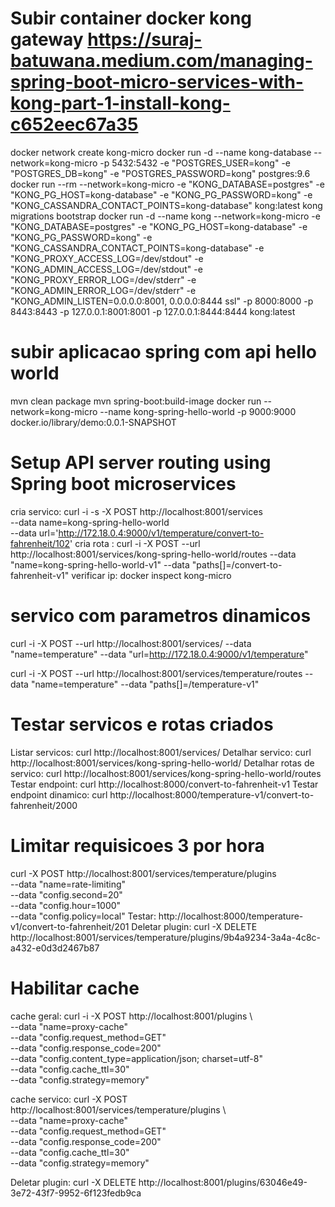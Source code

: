 # Subir container docker kong gateway https://suraj-batuwana.medium.com/managing-spring-boot-micro-services-with-kong-part-1-install-kong-c652eec67a35
docker network create kong-micro
docker run -d --name kong-database --network=kong-micro -p 5432:5432 -e "POSTGRES_USER=kong" -e "POSTGRES_DB=kong" -e "POSTGRES_PASSWORD=kong" postgres:9.6
docker run --rm --network=kong-micro -e "KONG_DATABASE=postgres" -e "KONG_PG_HOST=kong-database" -e "KONG_PG_PASSWORD=kong" -e "KONG_CASSANDRA_CONTACT_POINTS=kong-database" kong:latest kong migrations bootstrap
docker run -d --name kong --network=kong-micro -e "KONG_DATABASE=postgres" -e "KONG_PG_HOST=kong-database" -e "KONG_PG_PASSWORD=kong" -e "KONG_CASSANDRA_CONTACT_POINTS=kong-database" -e "KONG_PROXY_ACCESS_LOG=/dev/stdout" -e "KONG_ADMIN_ACCESS_LOG=/dev/stdout" -e "KONG_PROXY_ERROR_LOG=/dev/stderr" -e "KONG_ADMIN_ERROR_LOG=/dev/stderr" -e "KONG_ADMIN_LISTEN=0.0.0.0:8001, 0.0.0.0:8444 ssl" -p 8000:8000 -p 8443:8443 -p 127.0.0.1:8001:8001 -p 127.0.0.1:8444:8444 kong:latest

# subir aplicacao spring com api hello world
mvn clean package
mvn spring-boot:build-image
docker run --network=kong-micro --name kong-spring-hello-world -p 9000:9000 docker.io/library/demo:0.0.1-SNAPSHOT
 
# Setup API server routing using Spring boot microservices
cria servico: curl -i -s -X POST http://localhost:8001/services \
  --data name=kong-spring-hello-world \
  --data url='http://172.18.0.4:9000/v1/temperature/convert-to-fahrenheit/102'
cria rota : curl -i -X POST --url http://localhost:8001/services/kong-spring-hello-world/routes --data "name=kong-spring-hello-world-v1" --data "paths[]=/convert-to-fahrenheit-v1"
verificar ip: docker inspect kong-micro

# servico com parametros dinamicos
curl -i -X POST --url http://localhost:8001/services/ --data "name=temperature" --data "url=http://172.18.0.4:9000/v1/temperature"

curl -i -X POST --url http://localhost:8001/services/temperature/routes --data "name=temperature" --data "paths[]=/temperature-v1"

# Testar servicos e rotas criados
Listar servicos: curl http://localhost:8001/services/
Detalhar servico: curl http://localhost:8001/services/kong-spring-hello-world/
Detalhar rotas de servico: curl http://localhost:8001/services/kong-spring-hello-world/routes
Testar endpoint: curl http://localhost:8000/convert-to-fahrenheit-v1
Testar endpoint dinamico: curl http://localhost:8000/temperature-v1/convert-to-fahrenheit/2000

# Limitar requisicoes 3 por hora
curl -X POST http://localhost:8001/services/temperature/plugins \
    --data "name=rate-limiting"  \
    --data "config.second=20" \
    --data "config.hour=1000" \
    --data "config.policy=local"
Testar: http://localhost:8000/temperature-v1/convert-to-fahrenheit/201
Deletar plugin: curl -X DELETE http://localhost:8001/services/temperature/plugins/9b4a9234-3a4a-4c8c-a432-e0d3d2467b87

# Habilitar cache
cache geral: curl -i -X POST http://localhost:8001/plugins \                                                       
  --data "name=proxy-cache" \
  --data "config.request_method=GET" \
  --data "config.response_code=200" \
  --data "config.content_type=application/json; charset=utf-8" \
  --data "config.cache_ttl=30" \
  --data "config.strategy=memory"

cache  servico: curl -X POST http://localhost:8001/services/temperature/plugins \                                      
   --data "name=proxy-cache" \
   --data "config.request_method=GET" \
   --data "config.response_code=200" \
      --data "config.cache_ttl=30" \
   --data "config.strategy=memory"

   
Deletar plugin: curl -X DELETE http://localhost:8001/plugins/63046e49-3e72-43f7-9952-6f123fedb9ca 